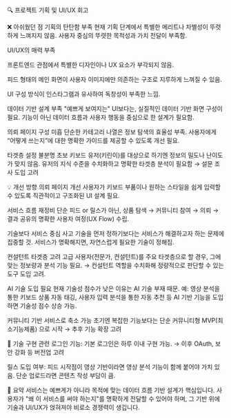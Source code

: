 🔍 프로젝트 기획 및 UI/UX 회고

❌ 아쉬웠던 점
기획의 탄탄함 부족
현재 기획 단계에서 특별한 메리트나 차별성이 뚜렷하게 느껴지지 않음.
사용자 중심의 뚜렷한 목적성과 가치 전달이 부족함.

UI/UX의 매력 부족

프론트엔드 관점에서 특별한 디자인이나 UX 요소가 부각되지 않음.

피드 형태의 메인 화면이 사용자 이미지에만 의존하는 구조로 지루하게 느껴질 수 있음.

UI 구성 방식이 인스타그램과 유사하여 독창성이 부족한 느낌.

데이터 기반 설계 부족
"예쁘게 보여지는" UI보다는, 실질적인 데이터 기반 화면 구성이 필요.
기능이 아닌 데이터 흐름과 사용자 행동을 중심으로 한 설계가 필요함.

의뢰 페이지 구성 미흡
단순한 카테고리 나열은 정보 탐색의 효율성 부족.
사용자에게 “어떻게 쓰는지”에 대한 명확한 가이드를 제공할 수 있도록 개선 필요.

타겟층 설정 불분명
초보 키보드 유저(키린이)를 대상으로 하기엔 정보의 밀도나 난이도가 맞지 않음.
유저의 지식 수준을 수치화하고 명확한 타겟층 분석이 필요함 → 설문 조사 도입 고려

💡 개선 방향
의뢰 페이지 개선
사용자가 키보드 부품이나 원하는 스타일을 쉽게 입력할 수 있도록 직관적이고 구조화된 UI 설계 필요.

서비스 흐름 재정비
단순 피드 or 릴스가 아닌, 상품 탐색 → 커뮤니티 참여 → 의뢰 → 결과 공유의 명확한 사용자 여정(UX Flow) 수립.

기술보다 서비스 중심 사고
기술을 먼저 정하기보다는 서비스가 해결하고자 하는 문제에 집중할 것.
서비스가 명확해지면, 자연스럽게 필요한 기술이 정해짐.

컨설턴트 타겟층 고려
고급 사용자(전문가, 컨설턴트)를 주요 타겟층으로 할 경우, 그에 맞는 정보량과 분석 기능 필요.
→ 컨설턴트 역할을 수치화해 정량적으로 판단할 수 있는 도구 도입 고려.

AI 기술 도입 필요
현재 기술성 점수가 낮은 이유는 AI 기술 부재 때문.
예: 영상 분석을 통한 키보드 상품 자동 태깅, 사용자 입력 분석을 통한 자동 추천 등 AI 기반 기능을 도입하면 기술성 점수 상승 가능.

커뮤니티 기반 서비스로 축소 가능
초기엔 복잡한 기능보다는 단순 커뮤니티형 MVP(최소기능제품) 으로 시작 → 추후 기능 확장 고려

📝 기술 구현 관련
로그인 기능: 기본 로그인은 하루 이내 구현 가능.
→ 이후 OAuth, 보안 강화 등 버전업 고려

릴스 도입 여부: 피드 시작점이 영상 기반이라면 영상 분석 기능이 함께 붙어야 가치 있음.
단순 업로드라면 콘텐츠 작성 부담이 큼.

🧠 요약
서비스는 예쁘게가 아니라 목적에 맞는 데이터 흐름 기반 설계가 핵심입니다.
사용자가 "왜 이 서비스를 써야 하는지"를 명확하게 전달할 수 있어야 하며,
그 기반 위에 기술과 UI/UX가 얹혀져야 비로소 경쟁력이 생깁니다.

